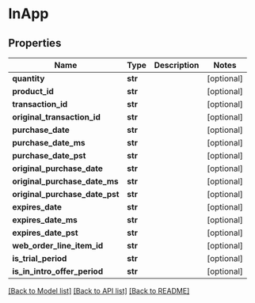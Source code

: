 # InApp


## Properties
Name | Type | Description | Notes
------------ | ------------- | ------------- | -------------
**quantity** | **str** |  | [optional] 
**product_id** | **str** |  | [optional] 
**transaction_id** | **str** |  | [optional] 
**original_transaction_id** | **str** |  | [optional] 
**purchase_date** | **str** |  | [optional] 
**purchase_date_ms** | **str** |  | [optional] 
**purchase_date_pst** | **str** |  | [optional] 
**original_purchase_date** | **str** |  | [optional] 
**original_purchase_date_ms** | **str** |  | [optional] 
**original_purchase_date_pst** | **str** |  | [optional] 
**expires_date** | **str** |  | [optional] 
**expires_date_ms** | **str** |  | [optional] 
**expires_date_pst** | **str** |  | [optional] 
**web_order_line_item_id** | **str** |  | [optional] 
**is_trial_period** | **str** |  | [optional] 
**is_in_intro_offer_period** | **str** |  | [optional] 

[[Back to Model list]](../README.md#documentation-for-models) [[Back to API list]](../README.md#documentation-for-api-endpoints) [[Back to README]](../README.md)


